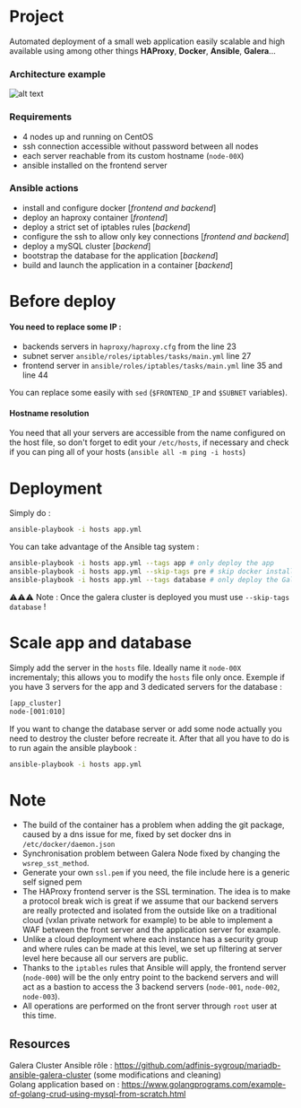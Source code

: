 # Project
Automated deployment of a small web application easily scalable and high available using among other things **HAProxy**, **Docker**, **Ansible**, **Galera**...
### Architecture example
![alt text](https://i.imgur.com/tZRjs8z.png)
### Requirements
- 4 nodes up and running on CentOS
- ssh connection accessible without password between all nodes
- each server reachable from its custom hostname (`node-00X`)
- ansible installed on the frontend server
### Ansible actions
- install and configure docker [*frontend and backend*]
- deploy an haproxy container [*frontend*]
- deploy a strict set of iptables rules [*backend*]
- configure the ssh to allow only key connections [*frontend and backend*]
- deploy a mySQL cluster [*backend*]
- bootstrap the database for the application [*backend*]
- build and launch the application in a container [*backend*]
# Before deploy
#### You need to replace some IP :
- backends servers in `haproxy/haproxy.cfg` from the line 23
- subnet server `ansible/roles/iptables/tasks/main.yml` line 27
- frontend server in `ansible/roles/iptables/tasks/main.yml` line 35 and line 44

You can replace some easily with `sed` (`$FRONTEND_IP` and `$SUBNET` variables).
#### Hostname resolution
You need that all your servers are accessible from the name configured on the host file, so don't forget to edit your `/etc/hosts`, if necessary and check if you can ping all of your hosts (`ansible all -m ping -i hosts`)
# Deployment
Simply do :
```bash
ansible-playbook -i hosts app.yml
```
You can take advantage of the Ansible tag system :
```bash
ansible-playbook -i hosts app.yml --tags app # only deploy the app
ansible-playbook -i hosts app.yml --skip-tags pre # skip docker installation
ansible-playbook -i hosts app.yml --tags database # only deploy the Galera Cluster
```
⚠️⚠️⚠️ Note : Once the galera cluster is deployed you must use `--skip-tags database` !
# Scale app and database
Simply add the server in the `hosts` file. Ideally name it `node-00X` incrementaly; this allows you to modify the `hosts` file only once. Exemple if you have 3 servers for the app and 3 dedicated servers for the database :
```bash
[app_cluster]
node-[001:010]
```
If you want to change the database server or add some node actually you need to destroy the cluster before recreate it.
After that all you have to do is to run again the ansible playbook : 
```bash
ansible-playbook -i hosts app.yml
```
# Note
- The build of the container has a problem when adding the git package, caused by a dns issue for me, fixed by set docker dns in `/etc/docker/daemon.json`
- Synchronisation problem between Galera Node fixed by changing the `wsrep_sst_method`.
- Generate your own `ssl.pem` if you need, the file include here is a generic self signed pem
- The HAProxy frontend server is the SSL termination. The idea is to make a protocol break wich is great if we assume that our backend servers are really protected and isolated from the outside like on a traditional cloud (vxlan private network for example) to be able to implement a WAF between the front server and the application server for example.
- Unlike a cloud deployment where each instance has a security group and where rules can be made at this level, we set up filtering at server level here because all our servers are public.
- Thanks to the `iptables` rules that Ansible will apply, the frontend server (`node-000`) will be the only entry point to the backend servers and will act as a bastion to access the 3 backend servers (`node-001`, `node-002`, `node-003`).
- All operations are performed on the front server through `root` user at this time.

## Resources
Galera Cluster Ansible rôle : https://github.com/adfinis-sygroup/mariadb-ansible-galera-cluster (some modifications and cleaning) \
Golang application based on : https://www.golangprograms.com/example-of-golang-crud-using-mysql-from-scratch.html

